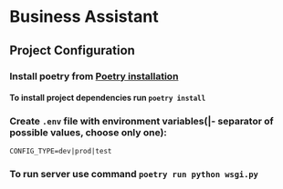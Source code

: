 # Business Assistant

## Project Configuration
### Install poetry from [Poetry installation](https://python-poetry.org/docs/#installation)
#### To install project dependencies run `poetry install`

### Create `.env` file with environment variables(|- separator of possible values, choose only one):
```angular2html
CONFIG_TYPE=dev|prod|test
```

### To run server use command `poetry run python wsgi.py`